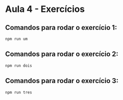 # Aula 4 - Exercícios

## Comandos para rodar o exercício 1:
```
npm run um
```
## Comandos para rodar o exercício 2:
```
npm run dois
```
## Comandos para rodar o exercício 3:
```
npm run tres
```